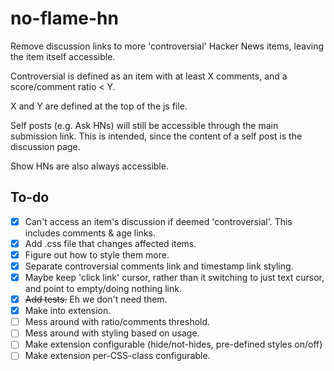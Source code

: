 # no-flame-hn
Remove discussion links to more 'controversial' Hacker News items, leaving the item itself accessible.

Controversial is defined as an item with at least X comments, and a score/comment ratio < Y. 

X and Y are defined at the top of the js file.

Self posts (e.g. Ask HNs) will still be accessible through the main submission link. This is intended, since the content of a self post is the discussion page. 

Show HNs are also always accessible. 

## To-do

- [x] Can't access an item's discussion if deemed 'controversial'. This includes comments & age links.
- [x] Add .css file that changes affected items.
- [x] Figure out how to style them more.
- [x] Separate controversial comments link and timestamp link styling.
- [x] Maybe keep 'click link' cursor, rather than it switching to just text cursor, and point to empty/doing nothing link.
- [x] ~~Add tests.~~ Eh we don't need them.
- [x] Make into extension.
- [ ] Mess around with ratio/comments threshold. 
- [ ] Mess around with styling based on usage.
- [ ] Make extension configurable (hide/not-hides, pre-defined styles on/off)
- [ ] Make extension per-CSS-class configurable.
